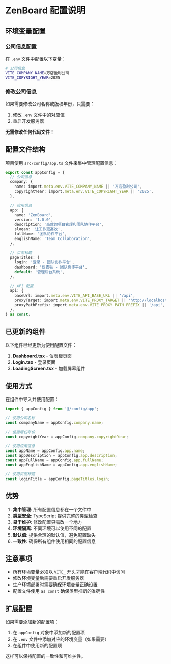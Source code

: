 # ZenBoard 配置说明

## 环境变量配置

### 公司信息配置
在 `.env` 文件中配置以下变量：

```bash
# 公司信息
VITE_COMPANY_NAME=万店盈利公司
VITE_COPYRIGHT_YEAR=2025
```

### 修改公司信息
如果需要修改公司名称或版权年份，只需要：

1. 修改 `.env` 文件中的对应值
2. 重启开发服务器

**无需修改任何代码文件！**

## 配置文件结构

项目使用 `src/config/app.ts` 文件来集中管理配置信息：

```typescript
export const appConfig = {
  // 公司信息
  company: {
    name: import.meta.env.VITE_COMPANY_NAME || '万店盈利公司',
    copyrightYear: import.meta.env.VITE_COPYRIGHT_YEAR || '2025',
  },
  
  // 应用信息
  app: {
    name: 'ZenBoard',
    version: '1.0.0',
    description: '高效的项目管理和团队协作平台',
    slogan: '让工作更高效',
    fullName: '团队协作平台',
    englishName: 'Team Collaboration',
  },
  
  // 页面标题
  pageTitles: {
    login: '登录 - 团队协作平台',
    dashboard: '仪表板 - 团队协作平台',
    default: '管理后台系统',
  },
  
  // API 配置
  api: {
    baseUrl: import.meta.env.VITE_API_BASE_URL || '/api',
    proxyTarget: import.meta.env.VITE_PROXY_TARGET || 'http://localhost:8000',
    proxyPathPrefix: import.meta.env.VITE_PROXY_PATH_PREFIX || '/api',
  },
} as const;
```

## 已更新的组件

以下组件已经更新为使用配置文件：

1. **Dashboard.tsx** - 仪表板页面
2. **Login.tsx** - 登录页面  
3. **LoadingScreen.tsx** - 加载屏幕组件

## 使用方式

在组件中导入并使用配置：

```typescript
import { appConfig } from '@/config/app';

// 使用公司名称
const companyName = appConfig.company.name;

// 使用版权年份
const copyrightYear = appConfig.company.copyrightYear;

// 使用应用信息
const appName = appConfig.app.name;
const appDescription = appConfig.app.description;
const appFullName = appConfig.app.fullName;
const appEnglishName = appConfig.app.englishName;

// 使用页面标题
const loginTitle = appConfig.pageTitles.login;
```

## 优势

1. **集中管理**: 所有配置信息都在一个文件中
2. **类型安全**: TypeScript 提供完整的类型检查
3. **易于维护**: 修改配置只需改一个地方
4. **环境隔离**: 不同环境可以使用不同的配置
5. **默认值**: 提供合理的默认值，避免配置缺失
6. **一致性**: 确保所有组件使用相同的配置信息

## 注意事项

- 所有环境变量必须以 `VITE_` 开头才能在客户端代码中访问
- 修改环境变量后需要重启开发服务器
- 生产环境部署时需要确保环境变量正确设置
- 配置文件使用 `as const` 确保类型推断的准确性

## 扩展配置

如果需要添加新的配置项：

1. 在 `appConfig` 对象中添加新的配置项
2. 在 `.env` 文件中添加对应的环境变量（如果需要）
3. 在组件中使用新的配置项

这样可以保持配置的一致性和可维护性。